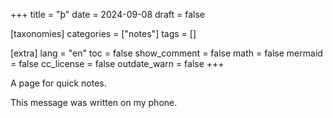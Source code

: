 +++
title = "þ"
date = 2024-09-08
draft = false

[taxonomies]
categories = ["notes"]
tags = []

[extra]
lang = "en"
toc = false
show_comment = false
math = false
mermaid = false
cc_license = false
outdate_warn = false
+++

A page for quick notes.

This message was written on my phone.

